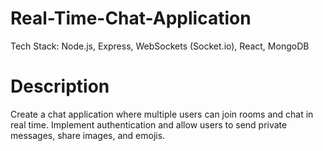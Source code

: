 # Real-Time-Chat-Application
Tech Stack: Node.js, Express, WebSockets (Socket.io), React, MongoDB

# Description
Create a chat application where multiple users can join rooms and chat in real time. Implement authentication and allow users to send private messages, share images, and emojis.
